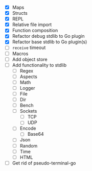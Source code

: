 - [x] Maps
- [x] Structs
- [x] REPL
- [x] Relative file import
- [x] Function composition
- [x] Refactor debug stdlib to Go plugin
- [x] Refactor base stdlib to Go plugin(s)
- [ ] `receive` timeout
- [ ] Macros
- [ ] Add object store
- [ ] Add functionality to stdlib
  - [ ] Regex
  - [ ] Aspects
  - [ ] Math
  - [ ] Logger
  - [ ] File
  - [ ] Dir
  - [ ] Bench
  - [ ] Sockets
    - [ ] TCP
    - [ ] UDP
  - [ ] Encode
    - [ ] Base64
  - [ ] Json
  - [ ] Random
  - [ ] Time
  - [ ] HTML
- [ ] Get rid of pseudo-terminal-go
